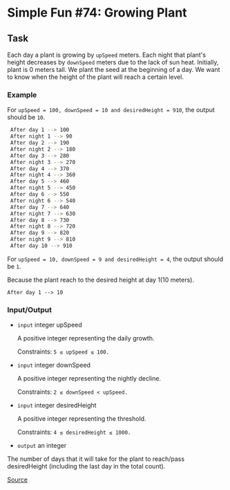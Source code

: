 # Simple Fun #74: Growing Plant

## Task

Each day a plant is growing by `upSpeed` meters. Each night that
plant's height decreases by `downSpeed` meters due to the lack of
sun heat. Initially, plant is 0 meters tall. We plant the seed at
the beginning of a day. We want to know when the height of the plant
will reach a certain level.

### Example

For `upSpeed = 100, downSpeed = 10 and desiredHeight = 910`,
the output should be `10`.

```bash
 After day 1 --> 100
 After night 1 --> 90
 After day 2 --> 190
 After night 2 --> 180
 After day 3 --> 280
 After night 3 --> 270
 After day 4 --> 370
 After night 4 --> 360
 After day 5 --> 460
 After night 5 --> 450
 After day 6 --> 550
 After night 6 --> 540
 After day 7 --> 640
 After night 7 --> 630
 After day 8 --> 730
 After night 8 --> 720
 After day 9 --> 820
 After night 9 --> 810
 After day 10 --> 910 
 ```
 
For `upSpeed = 10, downSpeed = 9 and desiredHeight = 4`,
the output should be `1`.

Because the plant reach to the desired height at day 1(10 meters).

`After day 1 --> 10`

### Input/Output

-   `input` integer upSpeed

    A positive integer representing the daily growth.

    Constraints: `5 ≤ upSpeed ≤ 100.`

-   `input` integer downSpeed

    A positive integer representing the nightly decline.

    Constraints: `2 ≤ downSpeed < upSpeed.`

-   `input` integer desiredHeight

    A positive integer representing the threshold.

    Constraints: `4 ≤ desiredHeight ≤ 1000.`

-   `output` an integer

The number of days that it will take for the plant to reach/pass
desiredHeight (including the last day in the total count).

[Source](https://www.codewars.com/kata/58941fec8afa3618c9000184/train/python)
